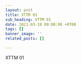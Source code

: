 ```yaml
---
layout: post
title: XTTM 01
sub_heading: XTTM 01
date: 2021-03-18 00:00:00 +0700
tags: []
banner_image: ''
related_posts: []

---
```

XTTM 01